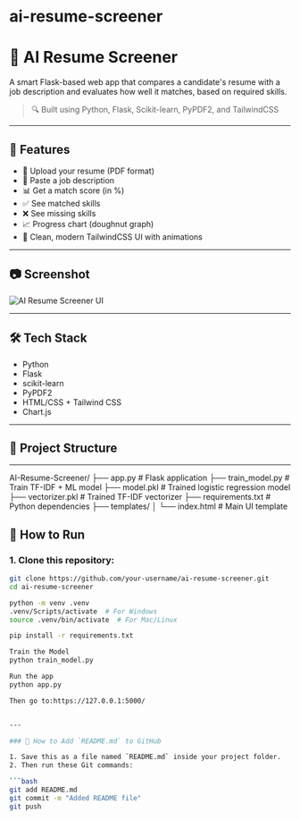 # ai-resume-screener
# 🧠 AI Resume Screener

A smart Flask-based web app that compares a candidate's resume with a job description and evaluates how well it matches, based on required skills.

> 🔍 Built using Python, Flask, Scikit-learn, PyPDF2, and TailwindCSS

---

## 🚀 Features

- 📄 Upload your resume (PDF format)
- 🧾 Paste a job description
- 📊 Get a match score (in %)
- ✅ See matched skills
- ❌ See missing skills
- 📈 Progress chart (doughnut graph)
- 🎨 Clean, modern TailwindCSS UI with animations

---

## 📷 Screenshot

![AI Resume Screener UI](https://raw.githubusercontent.com/your-username/ai-resume-screener/main/Screenshot%202025-07-25%20205744.png)

---

## 🛠️ Tech Stack

- Python
- Flask
- scikit-learn
- PyPDF2
- HTML/CSS + Tailwind CSS
- Chart.js

---

## 📂 Project Structure


---

AI-Resume-Screener/
├── app.py # Flask application
├── train_model.py # Train TF-IDF + ML model
├── model.pkl # Trained logistic regression model
├── vectorizer.pkl # Trained TF-IDF vectorizer
├── requirements.txt # Python dependencies
├── templates/
│ └── index.html # Main UI template

## 🧪 How to Run

### 1. Clone this repository:
```bash
git clone https://github.com/your-username/ai-resume-screener.git
cd ai-resume-screener

python -m venv .venv
.venv/Scripts/activate  # For Windows
source .venv/bin/activate  # For Mac/Linux

pip install -r requirements.txt

Train the Model
python train_model.py

Run the app
python app.py

Then go to:https://127.0.0.1:5000/


---

### 📌 How to Add `README.md` to GitHub

1. Save this as a file named `README.md` inside your project folder.
2. Then run these Git commands:

```bash
git add README.md
git commit -m "Added README file"
git push
